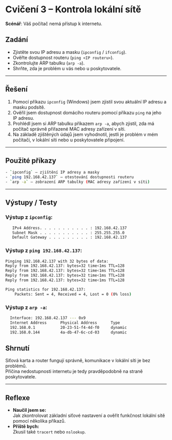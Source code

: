 # Cvičení 3 – Kontrola lokální sítě

**Scénář**: Váš počítač nemá přístup k internetu.

## Zadání
- Zjistěte svou IP adresu a masku (`ipconfig` / `ifconfig`).
- Ověřte dostupnost routeru (`ping <IP routeru>`).
- Zkontrolujte ARP tabulku (`arp -a`).
- Shrňte, zda je problém u vás nebo u poskytovatele.
---

## Řešení  

1. Pomocí příkazu `ipconfig` (Windows) jsem zjistil svou aktuální IP adresu a masku podsítě.  
2. Ověřil jsem dostupnost domácího routeru pomocí příkazu `ping` na jeho IP adresu.  
3. Prohlédl jsem si ARP tabulku příkazem `arp -a`, abych zjistil, zda má počítač správně přiřazené MAC adresy zařízení v síti.  
4. Na základě zjištěných údajů jsem vyhodnotil, jestli je problém v mém počítači, v lokální síti nebo u poskytovatele připojení.

---

## Použité příkazy
```bash
- `ipconfig` – zjištění IP adresy a masky  
- `ping 192.168.42.137` – otestování dostupnosti routeru  
- `arp -a` – zobrazení ARP tabulky (MAC adresy zařízení v síti)
```
---

## Výstupy / Testy

### Výstup z `ipconfig`:
```bash
   IPv4 Address. . . . . . . . . . . : 192.168.42.137
   Subnet Mask . . . . . . . . . . . : 255.255.255.0
   Default Gateway . . . . . . . . . : 192.168.42.137
```
### Výstup z `ping 192.168.42.137`:
```bash
Pinging 192.168.42.137 with 32 bytes of data:
Reply from 192.168.42.137: bytes=32 time<1ms TTL=128
Reply from 192.168.42.137: bytes=32 time<1ms TTL=128
Reply from 192.168.42.137: bytes=32 time<1ms TTL=128
Reply from 192.168.42.137: bytes=32 time<1ms TTL=128

Ping statistics for 192.168.42.137:
    Packets: Sent = 4, Received = 4, Lost = 0 (0% loss)
```

### Výstup z `arp -a`:
```bash
  Interface: 192.168.42.137 --- 0x9
  Internet Address      Physical Address      Type
  192.168.0.1           20-23-51-f4-4d-f0     dynamic
  192.168.0.144         4a-db-47-6c-cd-03     dynamic
```
## Shrnutí  
Síťová karta a router fungují správně, komunikace v lokální síti je bez problémů.  
Příčina nedostupnosti internetu je tedy pravděpodobně na straně poskytovatele.

---
## Reflexe

- **Naučil jsem se:**  
  Jak zkontrolovat základní síťové nastavení a ověřit funkčnost lokální sítě pomocí několika příkazů.
- **Příště bych:**  
  Zkusil také `tracert` nebo `nslookup`.
